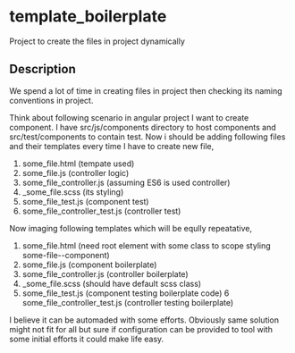 # template_boilerplate
Project to create the files in project dynamically


## Description
We spend a lot of time in creating files in project then checking its naming conventions in project. 

Think about following scenario in angular project I want to create component. I have src/js/components directory to host components and src/test/components to contain test. Now i should be adding following files and their templates every time I have to create new file,

1. some_file.html (tempate used)
2. some_file.js (controller logic)
3. some_file_controller.js (assuming ES6 is used controller)
4. _some_file.scss (its styling)
5. some_file_test.js (component test)
6. some_file_controller_test.js (controller test)

Now imaging following templates which will be eqully repeatative,

1. some_file.html (need root element with some class to scope styling some-file--component)
2. some_file.js (component boilerplate)
3. some_file_controller.js (controller boilerplate)
4. _some_file.scss (should have default scss class)
5. some_file_test.js (component testing boilerplate code)
6 some_file_controller_test.js (controller testing boilerplate)

I believe it can be automaded with some efforts. Obviously same solution might not fit for all but sure if configuration can be provided to tool with some initial efforts it could make life easy.

